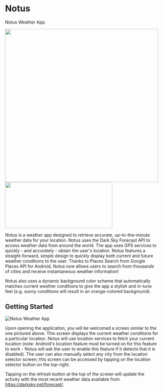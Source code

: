 # Notus
Notus Weather App.

<a href="https://github.com/shadi-hammad/Notus"><img src="https://i.imgur.com/Wy4mklb.png?1" width="500" height="500"></a>      <a href="https://play.google.com/store/apps/details?id=com.shadihammad.stormy"><img src="https://i.imgur.com/rvD32OV.png" width="350" height="150"></a>




Notus is a weather app designed to retrieve accurate, up-to-the-minute weather data for your location. Notus uses the Dark Sky Forecast API to access weather data from around the world. The app uses GPS services to quickly - and accurately - obtain the user's location. Notus features a straight-forward, simple design to quickly display both current and future weather conditions to the user. Thanks to Places Search from Google Places API for Android, Notus now allows users to search from thousands of cities and receive instantaneous weather information! 

Notus also uses a dynamic background color scheme that automatically matches current weather conditions to give the app a stylish and in-tune feel (e.g. sunny conditions will result in an orange-colored background).


## Getting Started

![Notus Weather App](https://i.imgur.com/5M9yx0F.png)

Upon opening the application, you will be welcomed a screen similar to the one pictured above. This screen displays the current weather conditions for a particular location. Notus will use location services to fetch your current location (note: Android's location feature must be turned on for this feature to work - Notus will ask the user to enable this feature if it detects that it is disabled). The user can also manually select any city from the location selector screen; this screen can be accessed by tapping on the location selector button on the top-right.

Tapping on the refresh button at the top of the screen will update the activity with the most recent weather data available from https://darksky.net/forecast/. 

